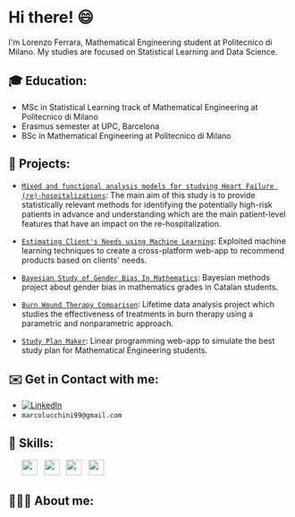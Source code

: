 # Hi there! 😄

I'm Lorenzo Ferrara, Mathematical Engineering student at Politecnico di Milano. My studies are focused on Statistical Learning and Data Science.

## 🎓 **Education:**

- MSc in Statistical Learning track of Mathematical Engineering at Politecnico di Milano
- Erasmus semester at UPC, Barcelona
- BSc in Mathematical Engineering at Politecnico di Milano

## 🔨 **Projects:**

- [`Mixed and functional analysis models for studying
Heart Failure (re)-hospitalizations`](https://github.com/marcolucchini/Heart-Failure-re-hospitalizations): The main aim of this study is to provide statistically relevant methods for identifying the potentially high-risk patients in advance and understanding which are the main patient-level features that have an impact on the re-hospitalization.

- [`Estimating Client's Needs using Machine Learning`](https://github.com/marcolucchini/Fintech-Project): Exploited machine learning techniques to create a cross-platform web-app to recommend products based on clients' needs.

- [`Bayesian Study of Gender Bias In Mathematics`](https://github.com/marcolucchini/Bayesian-Study-of-Gender-Bias-In-Mathematics): Bayesian methods project about gender bias in mathematics grades in Catalan students.

- [`Burn Wound Therapy Comparison`](https://github.com/marcolucchini/Burn-Wound-Therapy-Comparison): Lifetime data analysis project which studies the effectiveness of treatments in burn therapy using a parametric and nonparametric approach.

- [`Study Plan Maker`](https://github.com/marcolucchini/Study-Plan-Maker): Linear programming web-app to simulate the best study plan for Mathematical Engineering students.

## ✉️ **Get in Contact with me:**

- [![LinkedIn](https://img.shields.io/badge/-LinkedIn-blue?style=flat&logo=Linkedin&logoColor=white)](https://www.linkedin.com/in/marco-lucchini-294801218/)
- `marcolucchini99@gmail.com`

## 🚀 **Skills:**

<ul>
        <img src='https://cdn.jsdelivr.net/gh/devicons/devicon/icons/python/python-original.svg' height='28'>  &nbsp 
        <img src='https://cdn.jsdelivr.net/gh/devicons/devicon/icons/r/r-original.svg' height='28'> &nbsp
        <img src='https://cdn.jsdelivr.net/gh/devicons/devicon/icons/matlab/matlab-original.svg' height='28'>  &nbsp
        <img src='https://cdn.jsdelivr.net/gh/devicons/devicon/icons/cplusplus/cplusplus-original.svg' height='28'>  &nbsp 
</ul>

## 🙋🏼‍♂️ **About me:**






<!--
**marcolucchini/marcolucchini** is a ✨ _special_ ✨ repository because its `README.md` (this file) appears on your GitHub profile.

Here are some ideas to get you started:

- 🔭 I’m currently working on ...
- 🌱 I’m currently learning ...
- 👯 I’m looking to collaborate on ...
- 🤔 I’m looking for help with ...
- 💬 Ask me about ...
- 📫 How to reach me: ...
- 😄 Pronouns: ...
- ⚡ Fun fact: ...
-->

